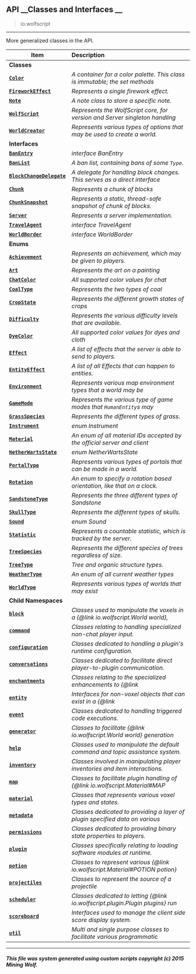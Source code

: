 ## API __Classes and Interfaces __

>io.wolfscript

---

More generalized classes in the API.

Item | Description   
--- | :--- 
__Classes__|
__[`Color`](Color.md)__ | _A container for a color palette. This class is immutable; the set methods_ 
__[`FireworkEffect`](FireworkEffect.md)__ | _Represents a single firework effect._ 
__[`Note`](Note.md)__ | _A note class to store a specific note._ 
__[`WolfScript`](WolfScript.md)__ | _Represents the WolfScript core, for version and Server singleton handling_ 
__[`WorldCreator`](WorldCreator.md)__ | _Represents various types of options that may be used to create a world._ 
__Interfaces__|
__[`BanEntry`](BanEntry.md)__ | _interface BanEntry_ 
__[`BanList`](BanList.md)__ | _A ban list, containing bans of some `Type`._ 
__[`BlockChangeDelegate`](BlockChangeDelegate.md)__ | _A delegate for handling block changes. This serves as a direct interface_ 
__[`Chunk`](Chunk.md)__ | _Represents a chunk of blocks_ 
__[`ChunkSnapshot`](ChunkSnapshot.md)__ | _Represents a static, thread-safe snapshot of chunk of blocks._ 
__[`Server`](Server.md)__ | _Represents a server implementation._ 
__[`TravelAgent`](TravelAgent.md)__ | _interface TravelAgent_ 
__[`WorldBorder`](WorldBorder.md)__ | _interface WorldBorder_ 
__Enums__|
__[`Achievement`](Achievement.md)__ | _Represents an achievement, which may be given to players._ 
__[`Art`](Art.md)__ | _Represents the art on a painting_ 
__[`ChatColor`](ChatColor.md)__ | _All supported color values for chat_ 
__[`CoalType`](CoalType.md)__ | _Represents the two types of coal_ 
__[`CropState`](CropState.md)__ | _Represents the different growth states of crops_ 
__[`Difficulty`](Difficulty.md)__ | _Represents the various difficulty levels that are available._ 
__[`DyeColor`](DyeColor.md)__ | _All supported color values for dyes and cloth_ 
__[`Effect`](Effect.md)__ | _A list of effects that the server is able to send to players._ 
__[`EntityEffect`](EntityEffect.md)__ | _A list of all Effects that can happen to entities._ 
__[`Environment`](Environment.md)__ | _Represents various map environment types that a world may be_ 
__[`GameMode`](GameMode.md)__ | _Represents the various type of game modes that `HumanEntity`s may_ 
__[`GrassSpecies`](GrassSpecies.md)__ | _Represents the different types of grass._ 
__[`Instrument`](Instrument.md)__ | _enum Instrument_ 
__[`Material`](Material.md)__ | _An enum of all material IDs accepted by the official server and client_ 
__[`NetherWartsState`](NetherWartsState.md)__ | _enum NetherWartsState_ 
__[`PortalType`](PortalType.md)__ | _Represents various types of portals that can be made in a world._ 
__[`Rotation`](Rotation.md)__ | _An enum to specify a rotation based orientation, like that on a clock._ 
__[`SandstoneType`](SandstoneType.md)__ | _Represents the three different types of Sandstone_ 
__[`SkullType`](SkullType.md)__ | _Represents the different types of skulls._ 
__[`Sound`](Sound.md)__ | _enum Sound_ 
__[`Statistic`](Statistic.md)__ | _Represents a countable statistic, which is tracked by the server._ 
__[`TreeSpecies`](TreeSpecies.md)__ | _Represents the different species of trees regardless of size._ 
__[`TreeType`](TreeType.md)__ | _Tree and organic structure types._ 
__[`WeatherType`](WeatherType.md)__ | _An enum of all current weather types_ 
__[`WorldType`](WorldType.md)__ | _Represents various types of worlds that may exist_ 
__Child Namespaces__|
__[`block`](block/0.md)__ | _Classes used to manipulate the voxels in a {@link io.wolfscript.World world},_ 
__[`command`](command/0.md)__ | _Classes relating to handling specialized non-chat player input._ 
__[`configuration`](configuration/0.md)__ | _Classes dedicated to handling a plugin's runtime configuration._ 
__[`conversations`](conversations/0.md)__ | _Classes dedicated to facilitate direct player-to-plugin communication._ 
__[`enchantments`](enchantments/0.md)__ | _Classes relating to the specialized enhancements to {@link_ 
__[`entity`](entity/0.md)__ | _Interfaces for non-voxel objects that can exist in a {@link_ 
__[`event`](event/0.md)__ | _Classes dedicated to handling triggered code executions._ 
__[`generator`](generator/0.md)__ | _Classes to facilitate {@link io.wolfscript.World world} generation_ 
__[`help`](help/0.md)__ | _Classes used to manipulate the default command and topic assistance system._ 
__[`inventory`](inventory/0.md)__ | _Classes involved in manipulating player inventories and item interactions._ 
__[`map`](map/0.md)__ | _Classes to facilitate plugin handling of {@link io.wolfscript.Material#MAP_ 
__[`material`](material/0.md)__ | _Classes that represents various voxel types and states._ 
__[`metadata`](metadata/0.md)__ | _Classes dedicated to providing a layer of plugin specified data on various_ 
__[`permissions`](permissions/0.md)__ | _Classes dedicated to providing binary state properties to players._ 
__[`plugin`](plugin/0.md)__ | _Classes specifically relating to loading software modules at runtime._ 
__[`potion`](potion/0.md)__ | _Classes to represent various {@link io.wolfscript.Material#POTION potion}_ 
__[`projectiles`](projectiles/0.md)__ | _Classes to represent the source of a projectile_ 
__[`scheduler`](scheduler/0.md)__ | _Classes dedicated to letting {@link io.wolfscript.plugin.Plugin plugins} run_ 
__[`scoreboard`](scoreboard/0.md)__ | _Interfaces used to manage the client side score display system._ 
__[`util`](util/0.md)__ | _Multi and single purpose classes to facilitate various programmatic_ 



---



##### This file was system generated using custom scripts copyright (c) 2015 Mining Wolf.
	

